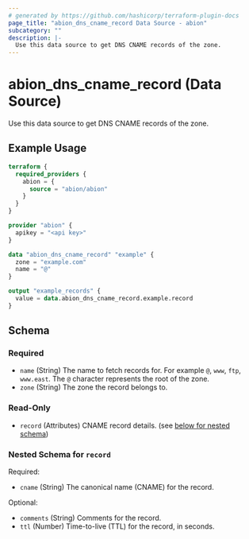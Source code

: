 ```yaml
---
# generated by https://github.com/hashicorp/terraform-plugin-docs
page_title: "abion_dns_cname_record Data Source - abion"
subcategory: ""
description: |-
  Use this data source to get DNS CNAME records of the zone.
---
```


# abion_dns_cname_record (Data Source)

Use this data source to get DNS CNAME records of the zone.

## Example Usage

```terraform
terraform {
  required_providers {
    abion = {
      source = "abion/abion"
    }
  }
}

provider "abion" {
  apikey = "<api key>"
}

data "abion_dns_cname_record" "example" {
  zone = "example.com"
  name = "@"
}

output "example_records" {
  value = data.abion_dns_cname_record.example.record
}
```

<!-- schema generated by tfplugindocs -->
## Schema

### Required

- `name` (String) The name to fetch records for. For example `@`, `www`, `ftp`, `www.east`. The `@` character represents the root of the zone.
- `zone` (String) The zone the record belongs to.

### Read-Only

- `record` (Attributes) CNAME record details. (see [below for nested schema](#nestedatt--record))

<a id="nestedatt--record"></a>
### Nested Schema for `record`

Required:

- `cname` (String) The canonical name (CNAME) for the record.

Optional:

- `comments` (String) Comments for the record.
- `ttl` (Number) Time-to-live (TTL) for the record, in seconds.
